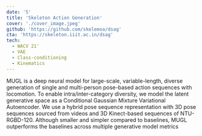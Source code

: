 ```yaml
---
date: '5'
title: 'Skeleton Action Generation'
cover: './cover_image.jpeg'
github: 'https://github.com/skelemoa/dsag'
cta: 'https://skeleton.iiit.ac.in/dsag'
tech:
  - WACV 21'
  - VAE
  - Class-conditioning
  - Kinematics
---
```


MUGL is a deep neural model for large-scale, variable-length, diverse generation of single and multi-person pose-based action sequences with locomotion. To enable intra/inter-category diversity, we model the latent generative space as a Conditional Gaussian Mixture Variational Autoencoder. We use a hybrid pose sequence representation with 3D pose sequences sourced from videos and 3D Kinect-based sequences of NTU-RGBD-120. Although smaller and simpler compared to baselines, MUGL outperforms the baselines across multiple generative model metrics
